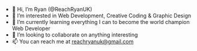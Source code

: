 - 👋 Hi, I’m Ryan (@ReachRyanUK)
- 👀 I’m interested in Web Development, Creative Coding & Graphic Design
- 🌱 I’m currently learning everything I can to become the world champion Web Developer
- 💞️ I’m looking to collaborate on anything interesting
- 📫 You can reach me at reachryanuk@gmail.com 

<!---
ReachRyanUK/ReachRyanUK is a ✨ special ✨ repository because its `README.md` (this file) appears on your GitHub profile.
You can click the Preview link to take a look at your changes.
--->
